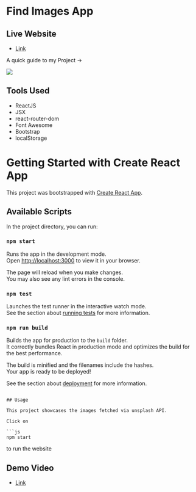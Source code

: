 # Find Images App

## Live Website

- [Link]()

A quick guide to my Project ->

<img src = "./public/image.webp">

## Tools Used

- ReactJS
- JSX
- react-router-dom
- Font Awesome
- Bootstrap
- localStorage

# Getting Started with Create React App

This project was bootstrapped with [Create React App](https://github.com/facebook/create-react-app).

## Available Scripts

In the project directory, you can run:

### `npm start`

Runs the app in the development mode.\
Open [http://localhost:3000](http://localhost:3000) to view it in your browser.

The page will reload when you make changes.\
You may also see any lint errors in the console.

### `npm test`

Launches the test runner in the interactive watch mode.\
See the section about [running tests](https://facebook.github.io/create-react-app/docs/running-tests) for more information.

### `npm run build`

Builds the app for production to the `build` folder.\
It correctly bundles React in production mode and optimizes the build for the best performance.

The build is minified and the filenames include the hashes.\
Your app is ready to be deployed!

See the section about [deployment](https://facebook.github.io/create-react-app/docs/deployment) for more information.

``` 

## Usage

This project showcases the images fetched via unsplash API.

Click on

```js
npm start
``` 
to run the website

## Demo Video

- [Link](https://app.gemoo.com/share/home?codeId=M0GrwQRlO5pL3)
